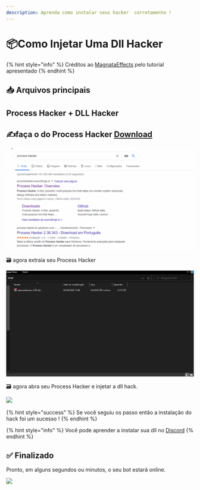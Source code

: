 ```yaml
---
description: Aprenda como instalar seus hacker  corretamente !
---
```


# 📦Como Injetar Uma Dll Hacker

{% hint style="info" %}
Créditos ao [MagnataEffects](https://absolutproject.com) pelo tutorial apresentado
{% endhint %}

## 📥 Arquivos principais

## Process Hacker + DLL Hacker

## ✍faça o do Process Hacker [Download](https://processhacker.sourceforge.io/downloads.php)

![](../../.gitbook/assets/baixo-o-prosse-hacker.gif)

🗃 agora extraia seu Process Hacker

![](../../.gitbook/assets/extraisd.gif)

🗃 agora abra seu Process Hacker e injetar a dll hack. 

![](../../.gitbook/assets/ggg.gif)

{% hint style="success" %}
Se você seguiu os passo então a instalação do hack foi um sucesso !
{% endhint %}

{% hint style="info" %}
Você pode aprender a instalar sua dll no  [Discord]()
{% endhint %}

## ✅ Finalizado

Pronto, em alguns segundos ou minutos, o seu bot estará online.

![](../../.gitbook/assets/image-29.png)

